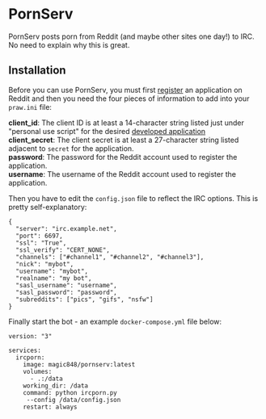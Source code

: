 # PornServ

PornServ posts porn from Reddit (and maybe other sites one day!) to IRC. No need
to explain why this is great.

## Installation

Before you can use PornServ, you must first [register](https://old.reddit.com/prefs/apps/) an application on Reddit and then you need the four pieces of information to add into your `praw.ini` file:

**client_id**: The client ID is at least a 14-character string listed just under "personal use script" for the desired [developed application](https://www.reddit.com/prefs/apps/)  
**client_secret**: The client secret is at least a 27-character string listed adjacent to
    ``secret`` for the application.  
**password**: The password for the Reddit account used to register the application.  
**username**: The username of the Reddit account used to register the application.


Then you have to edit the `config.json` file to reflect the IRC options. This is pretty self-explanatory:
```
{
  "server": "irc.example.net",
  "port": 6697,
  "ssl": "True",
  "ssl_verify": "CERT_NONE",
  "channels": ["#channel1", "#channel2", "#channel3"],
  "nick": "mybot",
  "username": "mybot",
  "realname": "my bot",
  "sasl_username": "username",
  "sasl_password": "password",
  "subreddits": ["pics", "gifs", "nsfw"]
}
```


Finally start the bot - an example `docker-compose.yml` file below:

```
version: "3"

services:
  ircporn:
    image: magic848/pornserv:latest
    volumes:
      - .:/data
    working_dir: /data
    command: python ircporn.py
     --config /data/config.json
    restart: always
```